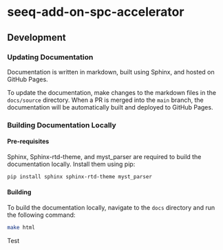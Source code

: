 # seeq-add-on-spc-accelerator

## Development

### Updating Documentation
Documentation is written in markdown, built using Sphinx, and hosted on GitHub Pages. 

To update the documentation, make changes to the markdown files in the `docs/source` directory. When a PR is merged into the `main` branch, the documentation will be automatically built and deployed to GitHub Pages.

### Building Documentation Locally
#### Pre-requisites
Sphinx, Sphinx-rtd-theme, and myst_parser are required to build the documentation locally. Install them using pip:
```bash
pip install sphinx sphinx-rtd-theme myst_parser
```
#### Building
To build the documentation locally, navigate to the `docs` directory and run the following command:
```bash
make html
```

Test
